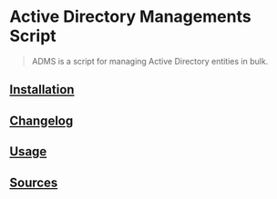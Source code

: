 # Active Directory Managements Script
> ADMS is a script for managing Active Directory entities in bulk.

## [Installation](docs/INSTALLATION.md)
## [Changelog](docs/CHANGELOG.md)
## [Usage](docs/USAGE.md)
## [Sources](docs/SOURCES.md)
